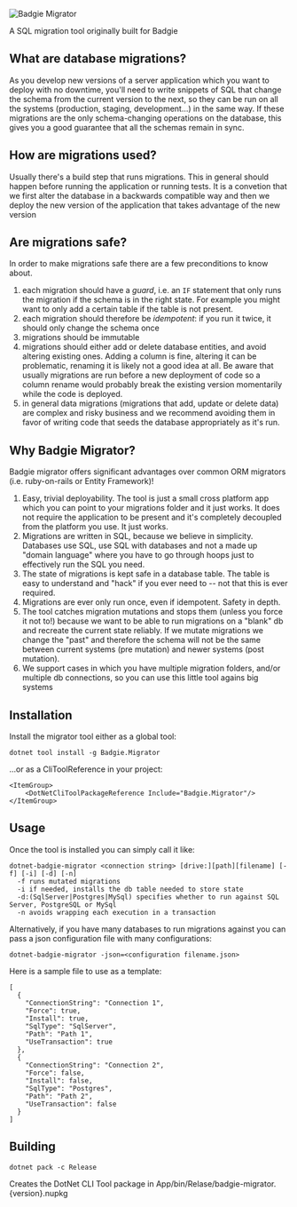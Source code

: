 ![Badgie Migrator](https://raw.githubusercontent.com/intelligenthack/badgie-migrator/master/4pMMXly.png)

A SQL migration tool originally built for Badgie

## What are database migrations?

As you develop new versions of a server application which you want to deploy with no downtime, you'll need to write snippets of SQL that change the schema from the current version to the next, so they can be run on all the systems (production, staging, development...) in the same way. If these migrations are the only schema-changing operations on the database, this gives you a good guarantee that all the schemas remain in sync.

## How are migrations used?

Usually there's a build step that runs migrations. This in general should happen before running the application or running tests. It is a convetion that we first alter the database in a backwards compatible way and then we deploy the new version of the application that takes advantage of the new version

## Are migrations safe?

In order to make migrations safe there are a few preconditions to know about.

1. each migration should have a *guard*, i.e. an `IF` statement that only runs the migration if the schema is in the right state. For example you might want to only add a certain table if the table is not present.
2. each migration should therefore be *idempotent*: if you run it twice, it should only change the schema once
3. migrations should be immutable
4. migrations should either add or delete database entities, and avoid altering existing ones. Adding a column is fine, altering it can be problematic, renaming it is likely not a good idea at all. Be aware that usually migrations are run before a new deployment of code so a column rename would probably break the existing version momentarily while the code is deployed.
5. in general data migrations (migrations that add, update or delete data) are complex and risky business and we recommend avoiding them in favor of writing code that seeds the database appropriately as it's run.

## Why Badgie Migrator?

Badgie migrator offers significant advantages over common ORM migrators (i.e. ruby-on-rails or Entity Framework)!

1. Easy, trivial deployability. The tool is just a small cross platform app which you can point to your migrations folder and it just works. It does not require the application to be present and it's completely decoupled from the platform you use. It just works.
2. Migrations are written in SQL, because we believe in simplicity. Databases use SQL, use SQL with databases and not a made up "domain language" where you have to go through hoops just to effectively run the SQL you need.
3. The state of migrations is kept safe in a database table. The table is easy to understand and "hack" if you ever need to -- not that this is ever required.
4. Migrations are ever only run once, even if idempotent. Safety in depth.
5. The tool catches migration mutations and stops them (unless you force it not to!) because we want to be able to run migrations on a "blank" db and recreate the current state reliably. If we mutate migrations we change the "past" and therefore the schema will not be the same between current systems (pre mutation) and newer systems (post mutation).
6. We support cases in which you have multiple migration folders, and/or multiple db connections, so you can use this little tool agains big systems


## Installation
Install the migrator tool either as a global tool:

```
dotnet tool install -g Badgie.Migrator
```

...or as a CliToolReference in your project:

```
<ItemGroup>
    <DotNetCliToolPackageReference Include="Badgie.Migrator"/>
</ItemGroup>
```

## Usage
Once the tool is installed you can simply call it like:

```
dotnet-badgie-migrator <connection string> [drive:][path][filename] [-f] [-i] [-d] [-n]
  -f runs mutated migrations
  -i if needed, installs the db table needed to store state
  -d:(SqlServer|Postgres|MySql) specifies whether to run against SQL Server, PostgreSQL or MySql
  -n avoids wrapping each execution in a transaction 
```

Alternatively, if you have many databases to run migrations against you can pass a json configuration file with many configurations:

```
dotnet-badgie-migrator -json=<configuration filename.json>
```

Here is a sample file to use as a template:

```
[
  {
    "ConnectionString": "Connection 1",
    "Force": true,
    "Install": true,
    "SqlType": "SqlServer",
    "Path": "Path 1",
    "UseTransaction": true
  },                      
  {
    "ConnectionString": "Connection 2",
    "Force": false,
    "Install": false,
    "SqlType": "Postgres",
    "Path": "Path 2",
    "UseTransaction": false
  }
]
```

## Building

```
dotnet pack -c Release
```

Creates the DotNet CLI Tool package in App/bin/Relase/badgie-migrator.{version}.nupkg
